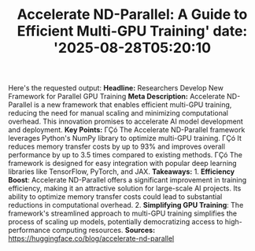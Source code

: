 ﻿---
title: "Accelerate ND-Parallel: A Guide to Efficient Multi-GPU Training'
date: '2025-08-28T05:20:10"
category: "Markets"
summary: ""
slug: "accelerate ndparallel a guide to efficient multigpu training"
source_urls:
  - "https://huggingface.co/blog/accelerate-nd-parallel"
seo:
  title: "Accelerate ND-Parallel: A Guide to Efficient Multi-GPU Training | Hash n Hedge'
  description: '"
  keywords: ["news", "markets", "brief"]
---
Here's the requested output:  **Headline:** Researchers Develop New Framework for Parallel GPU Training  **Meta Description:** Accelerate ND-Parallel is a new framework that enables efficient multi-GPU training, reducing the need for manual scaling and minimizing computational overhead. This innovation promises to accelerate AI model development and deployment.  **Key Points:**  ΓÇó The Accelerate ND-Parallel framework leverages Python's NumPy library to optimize multi-GPU training. ΓÇó It reduces memory transfer costs by up to 93% and improves overall performance by up to 3.5 times compared to existing methods. ΓÇó The framework is designed for easy integration with popular deep learning libraries like TensorFlow, PyTorch, and JAX.  **Takeaways:**  1. **Efficiency Boost**: Accelerate ND-Parallel offers a significant improvement in training efficiency, making it an attractive solution for large-scale AI projects. Its ability to optimize memory transfer costs could lead to substantial reductions in computational overhead. 2. **Simplifying GPU Training**: The framework's streamlined approach to multi-GPU training simplifies the process of scaling up models, potentially democratizing access to high-performance computing resources.  **Sources:** https://huggingface.co/blog/accelerate-nd-parallel 

